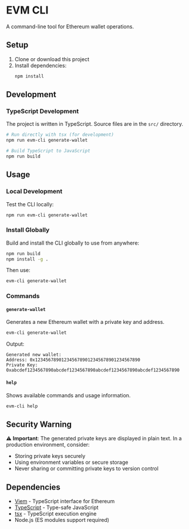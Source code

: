 # EVM CLI

A command-line tool for Ethereum wallet operations.

## Setup

1. Clone or download this project
2. Install dependencies:
   ```bash
   npm install
   ```

## Development

### TypeScript Development

The project is written in TypeScript. Source files are in the `src/` directory.

```bash
# Run directly with tsx (for development)
npm run evm-cli generate-wallet

# Build TypeScript to JavaScript
npm run build
```

## Usage

### Local Development

Test the CLI locally:

```bash
npm run evm-cli generate-wallet
```

### Install Globally

Build and install the CLI globally to use from anywhere:

```bash
npm run build
npm install -g .
```

Then use:

```bash
evm-cli generate-wallet
```

### Commands

#### `generate-wallet`

Generates a new Ethereum wallet with a private key and address.

```bash
evm-cli generate-wallet
```

Output:

```
Generated new wallet:
Address: 0x1234567890123456789012345678901234567890
Private Key: 0xabcdef1234567890abcdef1234567890abcdef1234567890abcdef1234567890
```

#### `help`

Shows available commands and usage information.

```bash
evm-cli help
```

## Security Warning

⚠️ **Important**: The generated private keys are displayed in plain text. In a production environment, consider:

- Storing private keys securely
- Using environment variables or secure storage
- Never sharing or committing private keys to version control

## Dependencies

- [Viem](https://viem.sh/) - TypeScript interface for Ethereum
- [TypeScript](https://www.typescriptlang.org/) - Type-safe JavaScript
- [tsx](https://github.com/esbuild-kit/tsx) - TypeScript execution engine
- Node.js (ES modules support required)
